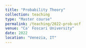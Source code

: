 ```yaml
---
title: "Probability Theory"
collection: teaching
type: "Master course"
permalink: /teaching/2022-prob-ucf
venue: "Ca' Foscari University"
date: 2022
location: "Venezia, IT"
---
```

